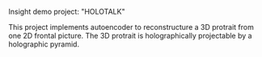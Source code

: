Insight demo project: "HOLOTALK"

This project implements autoencoder to reconstructure a 3D protrait from one 2D frontal picture. The 3D protrait is holographically projectable by a holographic pyramid.
